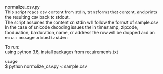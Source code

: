 normalize_csv.py  
This script reads csv content from stdin, transforms that content, and prints the
resulting csv back to stdout.  
The script assumes the content on stdin will follow the format of sample.csv
In the case of unicode decoding issues the in timestamp, zipcode, fooduration,
barduration, name, or address the row will be dropped and an error message printed
to stderr

To run:  
using python 3.6, install packages from requirements.txt  

usage:  
$ python normalize_csv.py < sample.csv 
